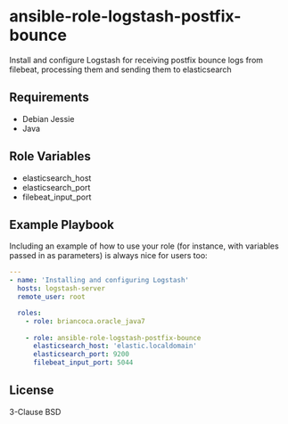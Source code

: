 ansible-role-logstash-postfix-bounce
=========

Install and configure Logstash for receiving postfix bounce logs from filebeat, processing them and sending them to elasticsearch

Requirements
------------

* Debian Jessie
* Java

Role Variables
--------------

* elasticsearch_host
* elasticsearch_port
* filebeat_input_port


Example Playbook
----------------

Including an example of how to use your role (for instance, with variables passed in as parameters) is always nice for users too:

```yaml
---
- name: 'Installing and configuring Logstash'
  hosts: logstash-server
  remote_user: root

  roles:
    - role: briancoca.oracle_java7
    
    - role: ansible-role-logstash-postfix-bounce
      elasticsearch_host: 'elastic.localdomain'
      elasticsearch_port: 9200
      filebeat_input_port: 5044

```

License
-------

3-Clause BSD
